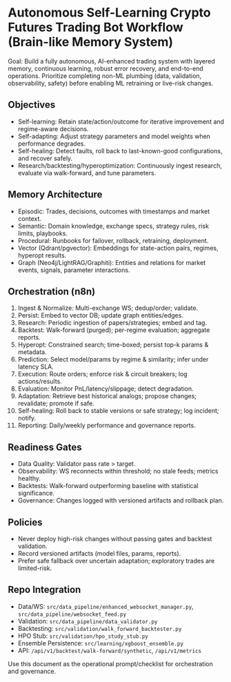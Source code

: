 # Autonomous Self-Learning Crypto Futures Trading Bot Workflow (Brain-like Memory System)

Goal: Build a fully autonomous, AI-enhanced trading system with layered memory, continuous learning, robust error recovery, and end-to-end operations. Prioritize completing non-ML plumbing (data, validation, observability, safety) before enabling ML retraining or live-risk changes.

## Objectives
- Self-learning: Retain state/action/outcome for iterative improvement and regime-aware decisions.
- Self-adapting: Adjust strategy parameters and model weights when performance degrades.
- Self-healing: Detect faults, roll back to last-known-good configurations, and recover safely.
- Research/backtesting/hyperoptimization: Continuously ingest research, evaluate via walk-forward, and tune parameters.

## Memory Architecture
- Episodic: Trades, decisions, outcomes with timestamps and market context.
- Semantic: Domain knowledge, exchange specs, strategy rules, risk limits, playbooks.
- Procedural: Runbooks for failover, rollback, retraining, deployment.
- Vector (Qdrant/pgvector): Embeddings for state-action pairs, regimes, hyperopt results.
- Graph (Neo4j/LightRAG/Graphiti): Entities and relations for market events, signals, parameter interactions.

## Orchestration (n8n)
1. Ingest & Normalize: Multi-exchange WS; dedup/order; validate.
2. Persist: Embed to vector DB; update graph entities/edges.
3. Research: Periodic ingestion of papers/strategies; embed and tag.
4. Backtest: Walk-forward (purged); per-regime evaluation; aggregate reports.
5. Hyperopt: Constrained search; time-boxed; persist top-k params & metadata.
6. Prediction: Select model/params by regime & similarity; infer under latency SLA.
7. Execution: Route orders; enforce risk & circuit breakers; log actions/results.
8. Evaluation: Monitor PnL/latency/slippage; detect degradation.
9. Adaptation: Retrieve best historical analogs; propose changes; revalidate; promote if safe.
10. Self-healing: Roll back to stable versions or safe strategy; log incident; notify.
11. Reporting: Daily/weekly performance and governance reports.

## Readiness Gates
- Data Quality: Validator pass rate > target.
- Observability: WS reconnects within threshold; no stale feeds; metrics healthy.
- Backtests: Walk-forward outperforming baseline with statistical significance.
- Governance: Changes logged with versioned artifacts and rollback plan.

## Policies
- Never deploy high-risk changes without passing gates and backtest validation.
- Record versioned artifacts (model files, params, reports).
- Prefer safe fallback over uncertain adaptation; exploratory trades are limited-risk.

## Repo Integration
- Data/WS: `src/data_pipeline/enhanced_websocket_manager.py`, `src/data_pipeline/websocket_feed.py`
- Validation: `src/data_pipeline/data_validator.py`
- Backtesting: `src/validation/walk_forward_backtester.py`
- HPO Stub: `src/validation/hpo_study_stub.py`
- Ensemble Persistence: `src/learning/xgboost_ensemble.py`
- API: `/api/v1/backtest/walk-forward/synthetic`, `/api/v1/metrics`

Use this document as the operational prompt/checklist for orchestration and governance.

